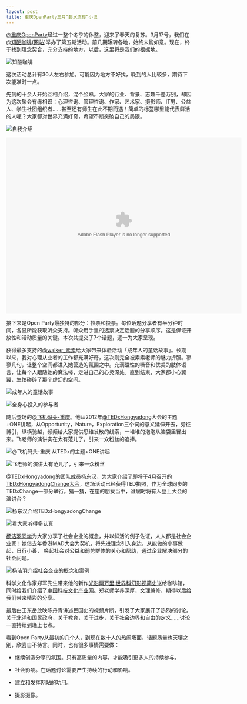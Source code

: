 ```yaml
---
layout: post
title: 重庆OpenParty三月“碧水流樱”小记
---
```

[@重庆OpenParty](http://weibo.com/cqop)经过一整个冬季的休整，迎来了春天的复苏。3月17号，我们在[@知酷咖啡](http://weibo.com/zhikucaffe)([网站](http://zeekoocafe.com))举办了第五期活动。前几期辗转各地，始终未能如意。现在，终于找到理念契合，充分支持的地方，以后，这里将是我们的根据地。

![知酷咖啡](http://pic.yupoo.com/merlinran/CIEyIlfH/medish.jpg "知酷咖啡")

这次活动总计有30人左右参加。可能因为地方不好找，晚到的人比较多，期待下次能准时一点。

先到的十余人开始互相介绍，混个脸熟。大家的行业、背景、志趣千差万别，却因为这次聚会有缘相识：心理咨询、管理咨询、作家、艺术家、摄影师、IT男、公益人、学生社团组织者……甚至还有师生在此不期而遇！简单的标签哪里能代表鲜活的人呢？大家都对世界充满好奇，希望不断突破自己的局限。

![自我介绍](http://ww4.sinaimg.cn/large/ab84dbacjw1e2ss4x3aifj.jpg "自我介绍")

<embed src="http://player.youku.com/player.php/sid/XNTMxMjU3MjY0/v.swf" allowFullScreen="true" quality="high" width="640" height="480" align="middle" allowScriptAccess="always" type="application/x-shockwave-flash"></embed>

接下来是Open Party最独特的部分：拉票和投票。每位话题分享者有半分钟时间，各显所能获取听众支持。听众用手里的选票决定话题的分享顺序。这是保证开放性和活动质量的关键。本次共提交了7个话题，逐一为大家呈现。

获得最多支持的[@walker\_素素](http://weibo.com/1411805935)给大家带来体验活动「成年人的童话故事」。长期以来，我对心理从业者的工作都充满好奇，这次则完全被素素老师的魅力折服。寥寥几句，让整个空间都进入她营造的氛围之中。充满磁性的嗓音和优美的肢体语言，让每个人跟随她的魔法棒，走进自己的心灵深处。直到结束，大家都小心翼翼，生怕碰碎了那个虚幻的空间。

![成年人的童话故事](http://ww2.sinaimg.cn/large/ab84dbacjw1e2ssncgntrj.jpg "成年人的童话故事")

![全身心投入的参与者](http://ww1.sinaimg.cn/large/ab84dbacjw1e2suzfcc6yj.jpg "全身心投入的参与者")

随后登场的[@飞机码头-重庆](http://www.weibo.com/bignoingod)。他从2012年[@TEDxHongyadong](http://www.weibo.com/TEDxHongyadong)大会的主题+ONE讲起，从Opportunity，Nature，Exploration三个词的意义延伸开去，旁征博引，纵横驰越，频频给大家提供思维发散的线索，一堆堆的泡泡从脑袋里冒出来。飞老师的演讲实在太有范儿了，引来一众粉丝的追捧。

![@飞机码头-重庆 从TEDx的主题+ONE讲起](http://pic.yupoo.com/merlinran/CIEyPGsO/medish.jpg "@飞机码头-重庆 从TEDx的主题+ONE讲起")

![飞老师的演讲太有范儿了，引来一众粉丝](http://pic.yupoo.com/merlinran/CIEyLLIh/medish.jpg "飞老师的演讲太有范儿了，引来一众粉丝")

[@TEDxHongyadong](http://www.weibo.com/TEDxHongyadong)的团队成员杨东汉，为大家介绍了即将于4月召开的[TEDxHongyadongChange大会](http://www.ted.com/tedx/events/8342)，这场活动已经获得TED执照，作为全球同步的TEDxChange一部分举行。猜一猜，在座的朋友当中，谁届时将有人登上大会的演讲台？

![杨东汉介绍TEDxHongyadongChange](http://pic.yupoo.com/merlinran/CIEyO9F3/medish.jpg "杨东汉介绍TEDxHongyadongChange")

![看大家听得多认真](http://pic.yupoo.com/merlinran/CIEySXPW/medish.jpg "看大家听得多认真")

[杨洁羽同学](http://weibo.com/u/2290744377)为大家分享了社会企业的概念，并以鲜活的例子佐证，人人都是社会企业家！她借去年香港MAD大会为契机，将先进理念引入身边，从能做的小事做起，日行小善， 唤起社会对公益和弱势群体的关心和帮助，通过企业解决部分的社会问题。

![杨洁羽介绍社会企业的概念和案例](http://pic.yupoo.com/merlinran/CIEyWT1E/medish.jpg "杨洁羽介绍社会企业的概念和案例")

科学文化作家郑军先生带来他的新作[光影两万里:世界科幻影视简史](http://book.douban.com/subject/10544822/)送给咖啡馆，同时给我们介绍了[中国科技文化产业网](http://kejiwenhua.cn/)。郑老师学养深厚，文理兼修，期待以后给我们带来精彩的分享。

最后由王东岳放映陈丹青讲述民国史的视频片断，引发了大家展开了热烈的讨论。关于北洋和国民政府，关于教育，关于进步，关于社会边界和自由的定义……讨论一直持续到晚上七点。

看到Open Party从最初的几个人，到现在数十人的热闹场面，话题质量也天壤之别，欣喜自不待言。同时，也有很多事情需要做：

+ 继续创造分享的氛围。只有高质量的内容，才能吸引更多人的持续参与。

+ 社会影响。在话题讨论需要产生持续的行动和影响。

+ 建立和发挥网站的功用。

+ 摄影摄像。
